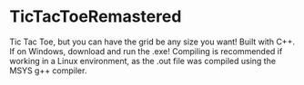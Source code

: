 # TicTacToeRemastered
Tic Tac Toe, but you can have the grid be any size you want! Built with C++. If on Windows, download and run the .exe! Compiling is recommended if working in a Linux environment, as the .out file was compiled using the MSYS g++ compiler.
